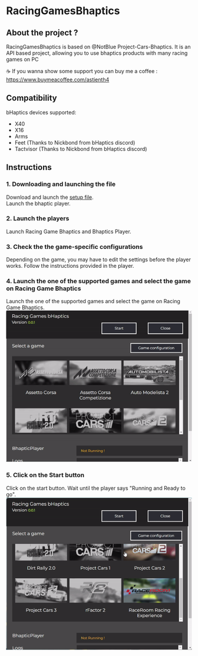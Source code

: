 # RacingGamesBhaptics
## About the project ?

RacingGamesBhaptics is based on @NotBlue Project-Cars-Bhaptics.
It is an API based project, allowing you to use bhaptics products with many racing games on PC

☕  If you wanna show some support you can buy me a coffee : https://www.buymeacoffee.com/astienth4

## Compatibility

bHaptics devices supported:
- X40
- X16
- Arms
- Feet (Thanks to Nickbond from bHaptics discord)
- Tactvisor (Thanks to Nickbond from bHaptics discord)

## Instructions

### 1. Downloading and launching the file
Download and launch the <a href="https://github.com/Astienth/RacingGamesBhaptics/releases/download/0.0.1/racingbhaptics.Setup.0.0.1.exe">setup file</a>.<br/>
Launch the bhaptic player.<br/>


### 2. Launch the players
Launch Racing Game Bhaptics and Bhaptics Player. <br/>


### 3. Check the the game-specific configurations
Depending on the game, you may have to edit the settings before the player works. Follow the instructions provided in the player. 


### 4. Launch the one of the supported  games and select the game on Racing Game Bhaptics
Launch the one of the supported games and select the game on Racing Game Bhaptics.<br/>
<img src = "RacingBhaptics2.gif" alt="RacingbHaptics2" border="0" />


### 5. Click on the Start button
Click on the start button. Wait until the player says "Running and Ready to go".<br/>
<img src="RacingbHaptics.gif" alt="RacingbHaptics" border="0" />

